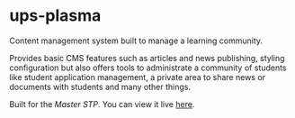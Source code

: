 # ups-plasma
Content management system built to manage a learning community.

Provides basic CMS features such as articles and news publishing, styling configuration but also offers tools to administrate a community of students like student application management, a private area to share news or documents with students and many other things.

Built for the *Master STP*. You can view it live [here](http://bit.ly/2xB8Jxr).
